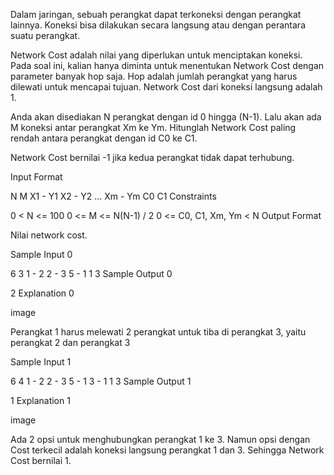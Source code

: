 Dalam jaringan, sebuah perangkat dapat terkoneksi dengan perangkat lainnya. Koneksi bisa dilakukan secara langsung atau dengan perantara suatu perangkat.

Network Cost adalah nilai yang diperlukan untuk menciptakan koneksi. Pada soal ini, kalian hanya diminta untuk menentukan Network Cost dengan parameter banyak hop saja. Hop adalah jumlah perangkat yang harus dilewati untuk mencapai tujuan. Network Cost dari koneksi langsung adalah 1.

Anda akan disediakan N perangkat dengan id 0 hingga (N-1). Lalu akan ada M koneksi antar perangkat Xm ke Ym. Hitunglah Network Cost paling rendah antara perangkat dengan id C0 ke C1.

Network Cost bernilai -1 jika kedua perangkat tidak dapat terhubung.

Input Format

N
M
X1 - Y1
X2 - Y2
...
Xm - Ym
C0
C1
Constraints

0 &lt; N &lt;= 100
0 &lt;= M &lt;= N(N-1) / 2
0 &lt;= C0, C1, Xm, Ym &lt; N
Output Format

Nilai network cost.

Sample Input 0

6
3
1 - 2
2 - 3
5 - 1
1
3
Sample Output 0

2
Explanation 0

image

Perangkat 1 harus melewati 2 perangkat untuk tiba di perangkat 3, yaitu perangkat 2 dan perangkat 3

Sample Input 1

6
4
1 - 2
2 - 3
5 - 1
3 - 1
1
3
Sample Output 1

1
Explanation 1

image

Ada 2 opsi untuk menghubungkan perangkat 1 ke 3. Namun opsi dengan Cost terkecil adalah koneksi langsung perangkat 1 dan 3. Sehingga Network Cost bernilai 1.

